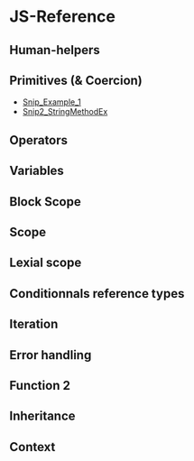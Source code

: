 # JS-Reference

## Human-helpers

## Primitives (& Coercion)
* [Snip_Example_1](https://github.com/LudovicGouverneur/Snip_Example_1.git)
* [Snip2_StringMethodEx](https://github.com/LudovicGouverneur/Snip2_StringMethodEx.git)
## Operators

## Variables

## Block Scope

## Scope
## Lexial scope
## Conditionnals reference types
## Iteration
## Error handling
## Function 2
## Inheritance
## Context

 
